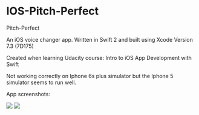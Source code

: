 # IOS-Pitch-Perfect

Pitch-Perfect

An iOS voice changer app. Written in Swift 2 and built using Xcode Version 7.3 (7D175)

Created when learning Udacity course: Intro to iOS App Development with Swift

Not working correctly on Iphone 6s plus simulator but the Iphone 5 simulator seems to run well.

App screenshots:

<img src="https://raw.githubusercontent.com/machuiwen/Pitch-Perfect-iOS9/master/res/screenshot1.png">
<img src="https://raw.githubusercontent.com/machuiwen/Pitch-Perfect-iOS9/master/res/screenshot2.png">
